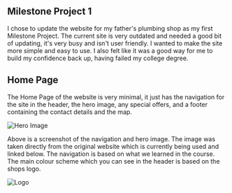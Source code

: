 ## Milestone Project 1

I chose to update the website for my father's plumbing shop as my first Milestone Project. The current site is very outdated and needed a good bit of updating, it's very busy and isn't user friendly.
I wanted to make the site more simple and easy to use. I also felt like it was a good way for me to build my confidence back up, having failed my college degree.

## Home Page

The Home Page of the website is very minimal, it just has the navigation for the site in the header, the hero image, any special offers, and a footer containing the contact details and the map.

![Hero Image](https://i.imgur.com/8ActG1e.png)

Above is a screenshot of the navigation and hero image. The image was taken directly from the original website which is currently being used and linked below.
The navigation is based on what we learned in the course.
The main colour scheme which you can see in the header is based on the shops logo.

![Logo](https://i.imgur.com/uTWZ3pE.jpg)
